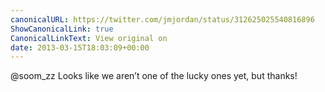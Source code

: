 ```yaml
---
canonicalURL: https://twitter.com/jmjordan/status/312625025540816896
ShowCanonicalLink: true
CanonicalLinkText: View original on
date: 2013-03-15T18:03:09+00:00
---
```

@soom_zz Looks like we aren’t one of the lucky ones yet, but thanks!
